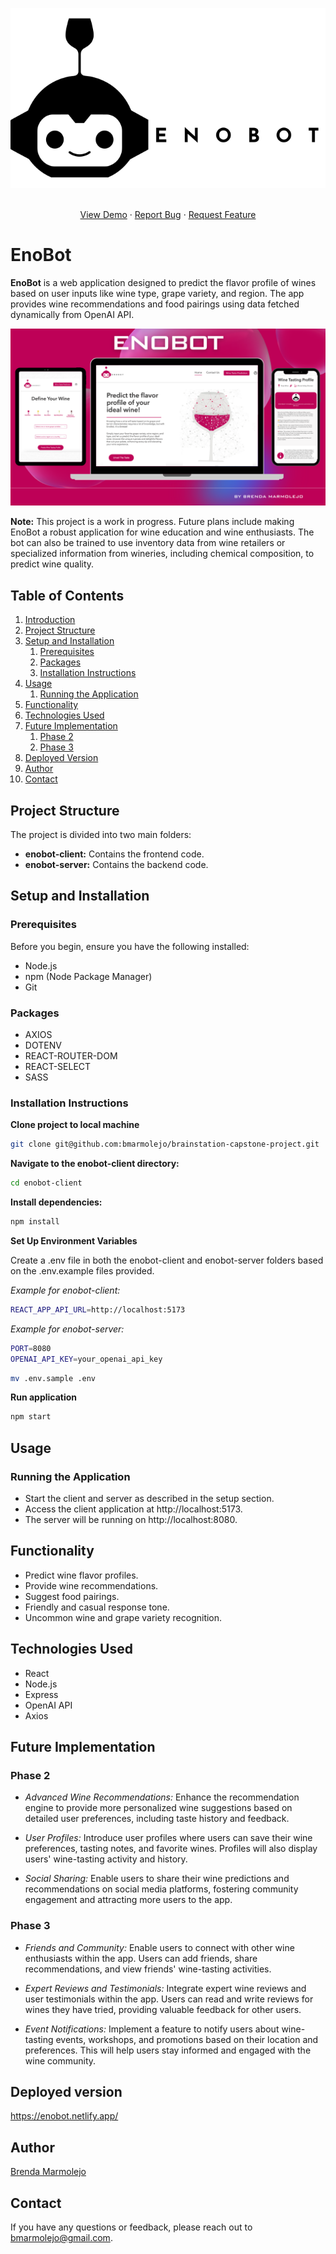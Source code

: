 <!-- [![Contributors][contributors-shield]][contributors-url]
[![Forks][forks-shield]][forks-url]
[![Stargazers][stars-shield]][stars-url]
[![LinkedIn][linkedin-shield]][linkedin-url] -->

![EnoBotLogo](https://raw.githubusercontent.com/bmarmolejo/brainstation-capstone-project/develop/enobot-client/src/assets/images/logo-black.svg)

<p align="center">
    <br />
    <a href="https://enobot.netlify.app/">View Demo</a>
    ·
    <a href="https://github.com/bmarmolejo/brainstation-capstone-project/issues/new?labels=bug&template=bug-report---.md">Report Bug</a>
    ·
    <a href="https://github.com/bmarmolejo/brainstation-capstone-project/issues/new?labels=enhancement&template=feature-request---.md">Request Feature</a>
  </p>


# EnoBot

**EnoBot** is a web application designed to predict the flavor profile of wines based on user inputs like wine type, grape variety, and region. The app provides wine recommendations and food pairings using data fetched dynamically from OpenAI API.

![EnoBotFront](https://raw.githubusercontent.com/bmarmolejo/brainstation-capstone-project/develop/enobot-client/src/assets/images/enobot-frontpage.png)

**Note:** This project is a work in progress. Future plans include making EnoBot a robust application for wine education and wine enthusiasts. The bot can also be trained to use inventory data from wine retailers or specialized information from wineries, including chemical composition, to predict wine quality.

## Table of Contents

1. [Introduction](#introduction)
2. [Project Structure](#project-structure)
3. [Setup and Installation](#setup-and-installation)
   1. [Prerequisites](#prerequisites)
   2. [Packages](#packages)
   3. [Installation Instructions](#installation-instructions)
4. [Usage](#usage)
   1. [Running the Application](#running-the-application)
5. [Functionality](#functionality)
6. [Technologies Used](#technologies-used)
7. [Future Implementation](#future-implementation)
   1. [Phase 2](#phase-2)
   2. [Phase 3](#phase-3)
8. [Deployed Version](#deployed-version)
9. [Author](#author)
10. [Contact](#contact)

## Project Structure
The project is divided into two main folders:

- **enobot-client:** Contains the frontend code.
- **enobot-server:** Contains the backend code.

## Setup and Installation

### Prerequisites
Before you begin, ensure you have the following installed:

- Node.js
- npm (Node Package Manager)
- Git


### Packages
- AXIOS
- DOTENV 
- REACT-ROUTER-DOM 
- REACT-SELECT
- SASS 
### Installation Instructions

**Clone project to local machine**
```zsh
git clone git@github.com:bmarmolejo/brainstation-capstone-project.git
```
**Navigate to the enobot-client directory:**

```zsh
cd enobot-client
```

**Install dependencies:**

```zsh
npm install 
```
**Set Up Environment Variables**

Create a .env file in both the enobot-client and enobot-server folders based on the .env.example files provided.

*Example for enobot-client:*

```zsh
REACT_APP_API_URL=http://localhost:5173
```
*Example for enobot-server:*
```zsh
PORT=8080
OPENAI_API_KEY=your_openai_api_key
```

```zsh
mv .env.sample .env
```
  

**Run application**

```zsh
npm start
```

## Usage
### Running the Application
- Start the client and server as described in the setup section.
- Access the client application at http://localhost:5173.
- The server will be running on http://localhost:8080.

## Functionality

- Predict wine flavor profiles.
- Provide wine recommendations.
- Suggest food pairings.
- Friendly and casual response tone.
- Uncommon wine and grape variety recognition.

## Technologies Used
- React
- Node.js
- Express
- OpenAI API
- Axios

## Future Implementation 


### Phase 2

- *Advanced Wine Recommendations:* Enhance the recommendation engine to provide more personalized wine suggestions based on detailed user preferences, including taste history and feedback.

- *User Profiles:* Introduce user profiles where users can save their wine preferences, tasting notes, and favorite wines. Profiles will also display users' wine-tasting activity and history.

- *Social Sharing:* Enable users to share their wine predictions and recommendations on social media platforms, fostering community engagement and attracting more users to the app.

### Phase 3

- *Friends and Community:* Enable users to connect with other wine enthusiasts within the app. Users can add friends, share recommendations, and view friends' wine-tasting activities.

- *Expert Reviews and Testimonials:* Integrate expert wine reviews and user testimonials within the app. Users can read and write reviews for wines they have tried, providing valuable feedback for other users.

- *Event Notifications:* Implement a feature to notify users about wine-tasting events, workshops, and promotions based on their location and preferences. This will help users stay informed and engaged with the wine community. 

## Deployed version

https://enobot.netlify.app/



## Author

[Brenda Marmolejo](https://github.com/bmarmolejo)

## Contact
If you have any questions or feedback, please reach out to bmarmolejo@gmail.com.